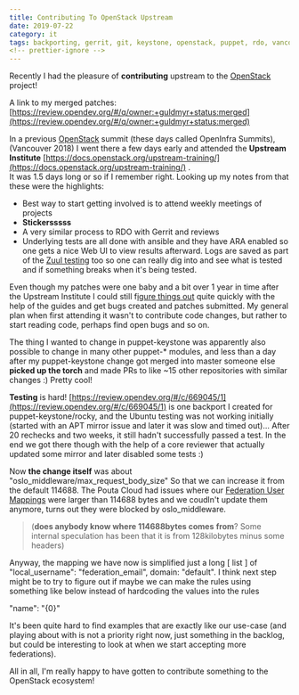 ```yaml
---
title: Contributing To OpenStack Upstream
date: 2019-07-22
category: it
tags: backporting, gerrit, git, keystone, openstack, puppet, rdo, vancouver
<!-- prettier-ignore -->
---
```


Recently I had the pleasure of **contributing** upstream to the [OpenStack](https://www.openstack.org/) project!

A link to my merged patches: [https://review.opendev.org/#/q/owner:+guldmyr+status:merged](https://review.opendev.org/#/q/owner:+guldmyr+status:merged)

In a previous [OpenStack](https://www.openstack.org/) summit (these days called OpenInfra Summits), (Vancouver 2018) I went there a few days early and attended the **Upstream Institute** [https://docs.openstack.org/upstream-training/](https://docs.openstack.org/upstream-training/) .  
It was 1.5 days long or so if I remember right. Looking up my notes from that these were the highlights:

- Best way to start getting involved is to attend weekly meetings of projects
- **Stickersssss**
- A very similar process to RDO with Gerrit and reviews
- Underlying tests are all done with ansible and they have ARA enabled so one gets a nice Web UI to view results afterward. Logs are saved as part of the [Zuul testing](http://zuul.openstack.org) too so one can really dig into and see what is tested and if something breaks when it's being tested.

Even though my patches were one baby and a bit over 1 year in time after the Upstream Institute I could still f[igure things out](https://docs.openstack.org/contributors/) quite quickly with the help of the guides and get bugs created and patches submitted. My general plan when first attending it wasn't to contribute code changes, but rather to start reading code, perhaps find open bugs and so on.

The thing I wanted to change in puppet-keystone was apparently also possible to change in many other puppet-\* modules, and less than a day after my puppet-keystone change got merged into master someone else **picked up the torch** and made PRs to like ~15 other repositories with similar changes :) Pretty cool!

**Testing** is hard! [https://review.opendev.org/#/c/669045/1](https://review.opendev.org/#/c/669045/1) is one backport I created for puppet-keystone/rocky, and the Ubuntu testing was not working initially (started with an APT mirror issue and later it was slow and timed out)... After 20 rechecks and two weeks, it still hadn't successfully passed a test. In the end we got there though with the help of a core reviewer that actually updated some mirror and later disabled some tests :)

Now **the change itself** was about "oslo\_middleware/max\_request\_body\_size" So that we can increase it from the default 114688. The Pouta Cloud had issues where our [Federation User Mappings](https://docs.openstack.org/keystone/pike/advanced-topics/federation/configure_federation.html#mapping) were larger than 114688 bytes and we coudln't update them anymore, turns out they were blocked by oslo\_middleware.

> (**does anybody know where 114688bytes comes** **from**? Some internal speculation has been that it is from 128kilobytes minus some headers)

Anyway, the mapping we have now is simplified just a long \[ list \] of "local\_username": "federation\_email", domain: "default". I think next step might be to try to figure out if maybe we can make the rules using something like below instead of hardcoding the values into the rules  

"name": "{0}"

It's been quite hard to find examples that are exactly like our use-case (and playing about with is not a priority right now, just something in the backlog, but could be interesting to look at when we start accepting more federations).

All in all, I'm really happy to have gotten to contribute something to the OpenStack ecosystem!
